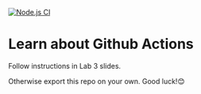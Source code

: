 
[![Node.js CI](https://github.com/abbasmansoori/learn-cool-problems/actions/workflows/node.js.yml/badge.svg?branch=main&event=push)](https://github.com/abbasmansoori/learn-cool-problems/actions/workflows/node.js.yml) 







# Learn about Github Actions
Follow instructions in Lab 3 slides.

Otherwise export this repo on your own. Good luck!😊
